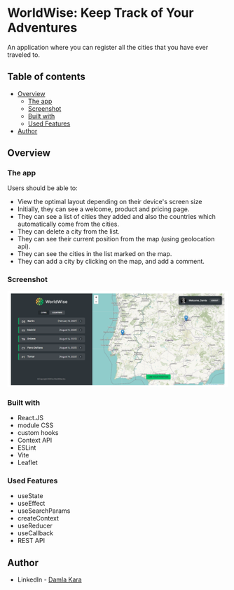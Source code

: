 # WorldWise: Keep Track of Your Adventures

An application where you can register all the cities that you have ever traveled to.

## Table of contents

- [Overview](#overview)
  - [The app](#the-app)
  - [Screenshot](#screenshot)
  - [Built with](#built-with)
  - [Used Features](#used-features)
- [Author](#author)

## Overview

### The app

Users should be able to:

- View the optimal layout depending on their device's screen size
- Initially, they can see a welcome, product and pricing page.
- They can see a list of cities they added and also the countries which automatically come from the cities.
- They can delete a city from the list.
- They can see their current position from the map (using geolocation api).
- They can see the cities in the list marked on the map.
- They can add a city by clicking on the map, and add a comment.


### Screenshot

![](./worldwise.png)

### Built with

- React.JS
- module CSS
- custom hooks
- Context API
- ESLint
- Vite
- Leaflet


### Used Features
- useState
- useEffect
- useSearchParams
- createContext
- useReducer
- useCallback
- REST API

## Author

- LinkedIn - [Damla Kara](https://www.linkedin.com/in/damla-kara-348081232/)